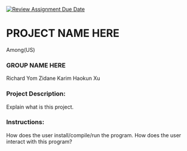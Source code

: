 [![Review Assignment Due Date](https://classroom.github.com/assets/deadline-readme-button-24ddc0f5d75046c5622901739e7c5dd533143b0c8e959d652212380cedb1ea36.svg)](https://classroom.github.com/a/SQs7pKlr)
# PROJECT NAME HERE

Among(US)

### GROUP NAME HERE

Richard Yom
Zidane Karim
Haokun Xu
       
### Project Description:

Explain what is this project.
  
### Instructions:

How does the user install/compile/run the program.
How does the user interact with this program?

